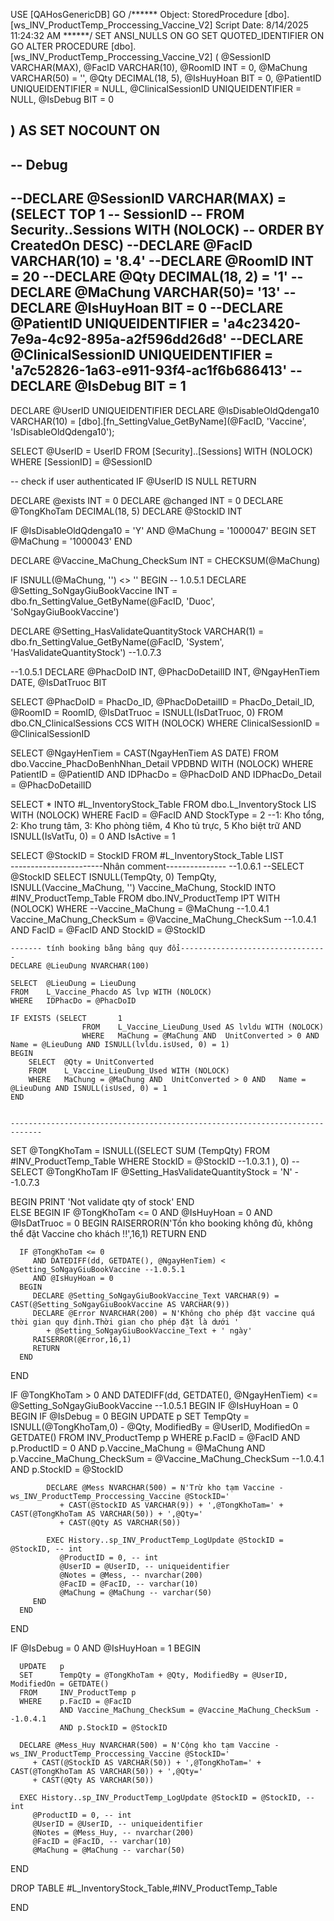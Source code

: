 USE [QAHosGenericDB]
GO
/****** Object:  StoredProcedure [dbo].[ws_INV_ProductTemp_Proccessing_Vaccine_V2]    Script Date: 8/14/2025 11:24:32 AM ******/
SET ANSI_NULLS ON
GO
SET QUOTED_IDENTIFIER ON
GO
ALTER PROCEDURE [dbo].[ws_INV_ProductTemp_Proccessing_Vaccine_V2]
(
 @SessionID VARCHAR(MAX),
 @FacID VARCHAR(10),
 @RoomID INT = 0,
 @MaChung VARCHAR(50) = '',
 @Qty DECIMAL(18, 5),
 @IsHuyHoan BIT = 0,
 @PatientID UNIQUEIDENTIFIER = NULL,
 @ClinicalSessionID UNIQUEIDENTIFIER = NULL,
 @IsDebug BIT = 0
    
)
AS 
SET NOCOUNT ON
----------------------------------------------------------------------
-- 				 Debug
----------------------------------------------------------------------

--DECLARE @SessionID VARCHAR(MAX) = (SELECT TOP 1
--                                          SessionID
--                                   FROM   Security..Sessions WITH (NOLOCK)
--                                   ORDER BY CreatedOn DESC)
--DECLARE @FacID VARCHAR(10) = '8.4'
--DECLARE @RoomID INT = 20
--DECLARE @Qty DECIMAL(18, 2) = '1'
--DECLARE @MaChung VARCHAR(50)= '13'
--DECLARE @IsHuyHoan BIT = 0
--DECLARE @PatientID UNIQUEIDENTIFIER = 'a4c23420-7e9a-4c92-895a-a2f596dd26d8'
--DECLARE @ClinicalSessionID UNIQUEIDENTIFIER = 'a7c52826-1a63-e911-93f4-ac1f6b686413'
--DECLARE @IsDebug BIT = 1
----------------------------------------------------------------------

DECLARE @UserID UNIQUEIDENTIFIER
DECLARE @IsDisableOldQdenga10 VARCHAR(10) = [dbo].[fn_SettingValue_GetByName](@FacID, 'Vaccine', 'IsDisableOldQdenga10');

SELECT   @UserID = UserID
FROM     [Security]..[Sessions] WITH (NOLOCK)
WHERE    [SessionID] = @SessionID

-- check if user authenticated
IF @UserID IS NULL 
   RETURN

DECLARE @exists INT = 0
DECLARE @changed INT = 0
DECLARE @TongKhoTam DECIMAL(18, 5)
DECLARE @StockID INT

IF @IsDisableOldQdenga10 = 'Y' AND @MaChung = '1000047'
BEGIN
   SET @MaChung = '1000043'
END

DECLARE @Vaccine_MaChung_CheckSum INT = CHECKSUM(@MaChung)
    
IF ISNULL(@MaChung, '') <> '' 
BEGIN
	-- 1.0.5.1
   DECLARE @Setting_SoNgayGiuBookVaccine INT = dbo.fn_SettingValue_GetByName(@FacID, 'Duoc', 'SoNgayGiuBookVaccine')

   DECLARE @Setting_HasValidateQuantityStock VARCHAR(1) = dbo.fn_SettingValue_GetByName(@FacID, 'System',
                                                                                        'HasValidateQuantityStock') --1.0.7.3

   
   --1.0.5.1
   DECLARE @PhacDoID INT,
      @PhacDoDetailID INT,
      @NgayHenTiem DATE,
      @IsDatTruoc BIT

   SELECT   @PhacDoID = PhacDo_ID, @PhacDoDetailID = PhacDo_Detail_ID, @RoomID = RoomID,
            @IsDatTruoc = ISNULL(IsDatTruoc, 0)
   FROM     dbo.CN_ClinicalSessions CCS WITH (NOLOCK)
   WHERE    ClinicalSessionID = @ClinicalSessionID
			
   SELECT   @NgayHenTiem = CAST(NgayHenTiem AS DATE)
   FROM     dbo.Vaccine_PhacDoBenhNhan_Detail VPDBND WITH (NOLOCK)
   WHERE    PatientID = @PatientID
            AND IDPhacDo = @PhacDoID
            AND IDPhacDo_Detail = @PhacDoDetailID

   SELECT   *
   INTO     #L_InventoryStock_Table
   FROM     dbo.L_InventoryStock LIS WITH (NOLOCK)
   WHERE    FacID = @FacID
            AND StockType = 2 --1: Kho tổng, 2: Kho trung tâm, 3: Kho phòng tiêm, 4 Kho tủ trực, 5 Kho biệt trữ
            AND ISNULL(IsVatTu, 0) = 0
            AND IsActive = 1

   SELECT   @StockID = StockID
   FROM     #L_InventoryStock_Table LIST	
-----------------------Nhân comment--------------- --1.0.6.1
  --SELECT @StockID
   SELECT   ISNULL(TempQty, 0) TempQty, ISNULL(Vaccine_MaChung, '') Vaccine_MaChung, StockID
   INTO     #INV_ProductTemp_Table
   FROM     dbo.INV_ProductTemp IPT WITH (NOLOCK)
   WHERE    --Vaccine_MaChung = @MaChung --1.0.4.1
            Vaccine_MaChung_CheckSum = @Vaccine_MaChung_CheckSum --1.0.4.1
            AND FacID = @FacID
            AND StockID = @StockID


	------- tính booking bằng bảng quy đổi---------------------------------
	DECLARE @LieuDung NVARCHAR(100)

	SELECT	@LieuDung = LieuDung
	FROM	L_Vaccine_Phacdo AS lvp WITH (NOLOCK)
	WHERE	IDPhacDo = @PhacDoID

	IF EXISTS (SELECT		1
					FROM	L_Vaccine_LieuDung_Used AS lvldu WITH (NOLOCK)
					WHERE	MaChung = @MaChung AND	UnitConverted > 0 AND	Name = @LieuDung AND ISNULL(lvldu.isUsed, 0) = 1)
	BEGIN
		SELECT	@Qty = UnitConverted
		FROM	L_Vaccine_LieuDung_Used WITH (NOLOCK)
		WHERE	MaChung = @MaChung AND	UnitConverted > 0 AND	Name = @LieuDung AND ISNULL(isUsed, 0) = 1
	END


	-----------------------------------------------------------------------------




   SET @TongKhoTam = ISNULL((SELECT SUM (TempQty) FROM #INV_ProductTemp_Table WHERE StockID = @StockID --1.0.3.1
                             ), 0)
--SELECT @TongKhoTam
   IF @Setting_HasValidateQuantityStock = 'N' --1.0.7.3      
      
   BEGIN
      PRINT 'Not validate qty of stock'
   END		
   ELSE 
   BEGIN
      IF @TongKhoTam <= 0
         AND @IsHuyHoan = 0
         AND @IsDatTruoc = 0 
      BEGIN
         RAISERROR(N'Tồn kho booking không đủ, không thể đặt Vaccine cho khách !!',16,1)
         RETURN
      END
   
      IF @TongKhoTam <= 0
         AND DATEDIFF(dd, GETDATE(), @NgayHenTiem) < @Setting_SoNgayGiuBookVaccine --1.0.5.1      
         AND @IsHuyHoan = 0 
      BEGIN
         DECLARE @Setting_SoNgayGiuBookVaccine_Text VARCHAR(9) = CAST(@Setting_SoNgayGiuBookVaccine AS VARCHAR(9))
         DECLARE @Error NVARCHAR(200) = N'Không cho phép đặt vaccine quá thời gian quy định.Thời gian cho phép đặt là dưới '
            + @Setting_SoNgayGiuBookVaccine_Text + ' ngày'
         RAISERROR(@Error,16,1)
         RETURN
      END
   END			 
     
   

   IF @TongKhoTam > 0
      AND DATEDIFF(dd, GETDATE(), @NgayHenTiem) <= @Setting_SoNgayGiuBookVaccine --1.0.5.1
   BEGIN
      IF @IsHuyHoan = 0 
      BEGIN 
         IF @IsDebug = 0 
         BEGIN
            UPDATE   p
            SET      TempQty = ISNULL(@TongKhoTam,0) - @Qty, ModifiedBy = @UserID, ModifiedOn = GETDATE()
            FROM     INV_ProductTemp p
            WHERE    p.FacID = @FacID AND p.ProductID = 0 AND p.Vaccine_MaChung = @MaChung
                     AND p.Vaccine_MaChung_CheckSum = @Vaccine_MaChung_CheckSum --1.0.4.1
                     AND p.StockID = @StockID

            DECLARE @Mess NVARCHAR(500) = N'Trừ kho tạm Vaccine - ws_INV_ProductTemp_Proccessing_Vaccine @StockID='
               + CAST(@StockID AS VARCHAR(9)) + ',@TongKhoTam=' + CAST(@TongKhoTam AS VARCHAR(50)) + ',@Qty='
               + CAST(@Qty AS VARCHAR(50))

            EXEC History..sp_INV_ProductTemp_LogUpdate @StockID = @StockID, -- int
               @ProductID = 0, -- int
               @UserID = @UserID, -- uniqueidentifier
               @Notes = @Mess, -- nvarchar(200)
               @FacID = @FacID, -- varchar(10)
               @MaChung = @MaChung -- varchar(50)
         END             
      END
   END
  
   IF @IsDebug = 0
      AND @IsHuyHoan = 1 
   BEGIN       


      UPDATE   p
      SET      TempQty = @TongKhoTam + @Qty, ModifiedBy = @UserID, ModifiedOn = GETDATE()
      FROM     INV_ProductTemp p
      WHERE    p.FacID = @FacID
               AND Vaccine_MaChung_CheckSum = @Vaccine_MaChung_CheckSum --1.0.4.1
               AND p.StockID = @StockID

      DECLARE @Mess_Huy NVARCHAR(500) = N'Cộng kho tạm Vaccine - ws_INV_ProductTemp_Proccessing_Vaccine @StockID='
         + CAST(@StockID AS VARCHAR(50)) + ',@TongKhoTam=' + CAST(@TongKhoTam AS VARCHAR(50)) + ',@Qty='
         + CAST(@Qty AS VARCHAR(50))

      EXEC History..sp_INV_ProductTemp_LogUpdate @StockID = @StockID, -- int
         @ProductID = 0, -- int
         @UserID = @UserID, -- uniqueidentifier
         @Notes = @Mess_Huy, -- nvarchar(200)
         @FacID = @FacID, -- varchar(10)
         @MaChung = @MaChung -- varchar(50)
   END
 

   DROP TABLE #L_InventoryStock_Table,#INV_ProductTemp_Table

END